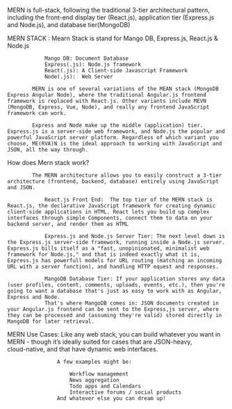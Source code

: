 MERN is full-stack, following the traditional 3-tier architectural pattern, including the front-end display tier (React.js), application tier (Express.js and Node.js), and database tier(MongoDB)

MERN STACK :    Mearn Stack is stand for Mango DB, Express.js, React.js & Node.js  

                Mango DB: Document Database
                Express(.js): Node.js framework
                React(.js): A Client-side Javascript Framework
                Node(.js):  Web Server
            
            MERN is one of several variations of the MEAN stack (MongoDB Express Angular Node), where the traditional Angular.js frontend framework is replaced with React.js. Other variants include MEVN (MongoDB, Express, Vue, Node), and really any frontend JavaScript framework can work.

            Express and Node make up the middle (application) tier. Express.js is a server-side web framework, and Node.js the popular and powerful JavaScript server platform. Regardless of which variant you choose, ME(RVA)N is the ideal approach to working with JavaScript and JSON, all the way through.

How does Mern stack work?

            The MERN architecture allows you to easily construct a 3-tier architecture (frontend, backend, database) entirely using JavaScript and JSON.
    
                React.js Front End:  The top tier of the MERN stack is React.js, the declarative JavaScript framework for creating dynamic client-side applications in HTML. React lets you build up complex interfaces through simple Components, connect them to data on your backend server, and render them as HTML

                Express.js and Node.js Server Tier: The next level down is the Express.js server-side framework, running inside a Node.js server. Express.js bills itself as a "fast, unopinionated, minimalist web framework for Node.js," and that is indeed exactly what it is, Express.js has powerfull models for URL routing (matching an incoming URL with a server function), and handling HTTP equest and responses.

                MangoDB Database Tier: If your application stores any data (user profiles, content, comments, uploads, events, etc.), then you're going to want a database that's just as easy to work with as Angular, Express and Node.
                That's where MangoDB comes in: JSON documents created in your Angular.js frontend can be sent to the Express,js server, where they can be processed and (assuming they're valid) stored directly in MangoDB for later retrieval. 

MERN Use Cases: Like any web stack, you can build whatever you want in MERN - though it’s ideally suited for cases that are JSON-heavy,     
                cloud-native, and that have dynamic web interfaces.

                    A few examples might be:

                        Workflow management
                        News aggregation
                        Todo apps and Calendars
                        Interactive forums / social products
                    And whatever else you can dream up!